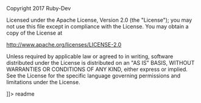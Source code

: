 <snippet>
  <content><![CDATA[
# ${1:Project Name}
Just Now is a news portal that uses data from newsapi.org.
## Installation
-
## Usage
-
## Contributing
1. Fork it!
2. Create your feature branch: `git checkout -b my-new-feature`
3. Commit your changes: `git commit -am 'Add some feature'`
4. Push to the branch: `git push origin my-new-feature`
5. Submit a pull request :D
## History
-
## Credits
-
## License

Copyright 2017 Ruby-Dev

Licensed under the Apache License, Version 2.0 (the "License");
you may not use this file except in compliance with the License.
You may obtain a copy of the License at

http://www.apache.org/licenses/LICENSE-2.0

Unless required by applicable law or agreed to in writing, software
distributed under the License is distributed on an "AS IS" BASIS,
WITHOUT WARRANTIES OR CONDITIONS OF ANY KIND, either express
or implied. See the License for the specific language governing
permissions and limitations under the License.

]]></content>
  <tabTrigger>readme</tabTrigger>
</snippet>
